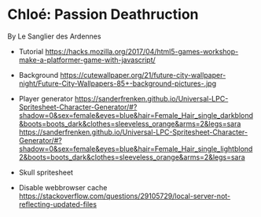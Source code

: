 Chloé: Passion Deathruction
===========================

By Le Sanglier des Ardennes


* Tutorial
https://hacks.mozilla.org/2017/04/html5-games-workshop-make-a-platformer-game-with-javascript/


* Background
https://cutewallpaper.org/21/future-city-wallpaper-night/Future-City-Wallpapers-85+-background-pictures-.jpg


* Player generator
https://sanderfrenken.github.io/Universal-LPC-Spritesheet-Character-Generator/#?shadow=0&sex=female&eyes=blue&hair=Female_Hair_single_darkblond&boots=boots_dark&clothes=sleeveless_orange&arms=2&legs=sara
https://sanderfrenken.github.io/Universal-LPC-Spritesheet-Character-Generator/#?shadow=0&sex=female&eyes=blue&hair=Female_Hair_single_lightblond2&boots=boots_dark&clothes=sleeveless_orange&arms=2&legs=sara


* Skull spritesheet


* Disable webbrowser cache
https://stackoverflow.com/questions/29105729/local-server-not-reflecting-updated-files
